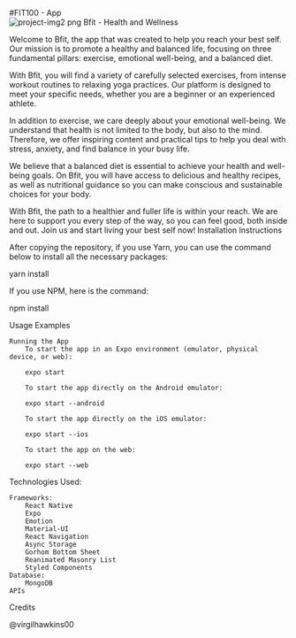 #FIT100 - App
<br>
![project-img2 png](https://github.com/virgilhawkins00/bfit-app/assets/105638600/506c1bff-0bd0-4f85-8326-54fa921656da)
Bfit - Health and Wellness

Welcome to Bfit, the app that was created to help you reach your best self. Our mission is to promote a healthy and balanced life, focusing on three fundamental pillars: exercise, emotional well-being, and a balanced diet.

With Bfit, you will find a variety of carefully selected exercises, from intense workout routines to relaxing yoga practices. Our platform is designed to meet your specific needs, whether you are a beginner or an experienced athlete.

In addition to exercise, we care deeply about your emotional well-being. We understand that health is not limited to the body, but also to the mind. Therefore, we offer inspiring content and practical tips to help you deal with stress, anxiety, and find balance in your busy life.

We believe that a balanced diet is essential to achieve your health and well-being goals. On Bfit, you will have access to delicious and healthy recipes, as well as nutritional guidance so you can make conscious and sustainable choices for your body.

With Bfit, the path to a healthier and fuller life is within your reach. We are here to support you every step of the way, so you can feel good, both inside and out. Join us and start living your best self now!
Installation Instructions

After copying the repository, if you use Yarn, you can use the command below to install all the necessary packages:

yarn install

If you use NPM, here is the command:

npm install

Usage Examples

    Running the App
        To start the app in an Expo environment (emulator, physical device, or web):

        expo start

        To start the app directly on the Android emulator:

        expo start --android

        To start the app directly on the iOS emulator:

        expo start --ios

        To start the app on the web:

        expo start --web

Technologies Used:

    Frameworks:
        React Native
        Expo
        Emotion
        Material-UI
        React Navigation
        Async Storage
        Gorhom Bottom Sheet
        Reanimated Masonry List
        Styled Components
    Database:
        MongoDB
    APIs

Credits

@virgilhawkins00
